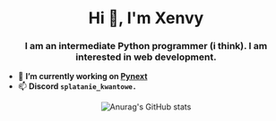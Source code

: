 <h1 align="center">Hi 👋, I'm Xenvy</h1>
<h3 align="center">I am an intermediate Python programmer (i think). I am interested in web development.</h3>

- 🔭 **I’m currently working on [Pynext](https://github.com/xXenvy/Pynext)**
- 📫 **Discord `splatanie_kwantowe.`**
<div align="center">

  ![Anurag's GitHub stats](https://github-readme-stats.vercel.app/api?username=xxenvy&show_icons=true&theme=transparent)
</div>
